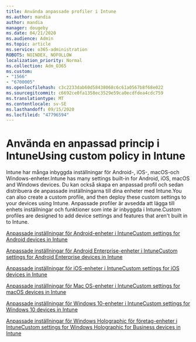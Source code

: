 ```yaml
---
title: Använda anpassade profiler i Intune
ms.author: mandia
author: mandia
manager: dougeby
ms.date: 04/21/2020
ms.audience: Admin
ms.topic: article
ms.service: o365-administration
ROBOTS: NOINDEX, NOFOLLOW
localization_priority: Normal
ms.collection: Adm_O365
ms.custom:
- "1566"
- "6700005"
ms.openlocfilehash: c3c2233dab60d58438068c6c61a0567b8f68e022
ms.sourcegitcommit: c6692ce0fa1358ec3529e59ca0ecdfdea4cdc759
ms.translationtype: MT
ms.contentlocale: sv-SE
ms.lasthandoff: 09/15/2020
ms.locfileid: "47796594"
---
```

# <a name="using-custom-policy-in-intune"></a><span data-ttu-id="9de96-102">Använda en anpassad princip i Intune</span><span class="sxs-lookup"><span data-stu-id="9de96-102">Using custom policy in Intune</span></span>

<span data-ttu-id="9de96-103">Intune har många inbyggda inställningar för Android-, iOS-, macOS-och Windows-enheter.</span><span class="sxs-lookup"><span data-stu-id="9de96-103">Intune has many settings built-in for Android, iOS, macOS and Windows devices.</span></span> <span data-ttu-id="9de96-104">Du kan också skapa en anpassad profil och sedan distribuera de anpassade inställningarna till dina enheter med Intune.</span><span class="sxs-lookup"><span data-stu-id="9de96-104">You can also create a custom profile, and then deploy these custom settings to your devices using Intune.</span></span> <span data-ttu-id="9de96-105">Anpassade profiler är avsedda att lägga till enhets inställningar och funktioner som inte är inbyggda i Intune.</span><span class="sxs-lookup"><span data-stu-id="9de96-105">Custom profiles are designed to add device settings and features that aren't built in to Intune.</span></span>

[<span data-ttu-id="9de96-106">Anpassade inställningar för Android-enheter i Intune</span><span class="sxs-lookup"><span data-stu-id="9de96-106">Custom settings for Android devices in Intune</span></span>](https://docs.microsoft.com/intune/custom-settings-android)

[<span data-ttu-id="9de96-107">Anpassade inställningar för Android Enterprise-enheter i Intune</span><span class="sxs-lookup"><span data-stu-id="9de96-107">Custom settings for Android Enterprise devices in Intune</span></span>](https://docs.microsoft.com/intune/custom-settings-android-for-work)

[<span data-ttu-id="9de96-108">Anpassade inställningar för iOS-enheter i Intune</span><span class="sxs-lookup"><span data-stu-id="9de96-108">Custom settings for iOS devices in Intune</span></span>](https://docs.microsoft.com/intune/custom-settings-ios)

[<span data-ttu-id="9de96-109">Anpassade inställningar för Mac OS-enheter i Intune</span><span class="sxs-lookup"><span data-stu-id="9de96-109">Custom settings for macOS devices in Intune</span></span>](https://docs.microsoft.com/intune/custom-settings-macos)

[<span data-ttu-id="9de96-110">Anpassade inställningar för Windows 10-enheter i Intune</span><span class="sxs-lookup"><span data-stu-id="9de96-110">Custom settings for Windows 10 devices in Intune</span></span>](https://docs.microsoft.com/intune/custom-settings-windows-10)

[<span data-ttu-id="9de96-111">Anpassade inställningar för Windows Holographic för företag-enheter i Intune</span><span class="sxs-lookup"><span data-stu-id="9de96-111">Custom settings for Windows Holographic for Business devices in Intune</span></span>](https://docs.microsoft.com/intune/custom-settings-windows-holographic)